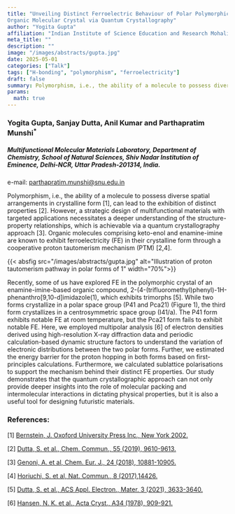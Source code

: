 ```yaml
---
title: "Unveiling Distinct Ferroelectric Behaviour of Polar Polymorphic Forms of an
Organic Molecular Crystal via Quantum Crystallography"
author: "Yogita Gupta"
affiliation: "Indian Institute of Science Education and Research Mohali"
meta_title: ""
description: ""
image: "/images/abstracts/gupta.jpg"
date: 2025-05-01
categories: ["Talk"]
tags: ["H-bonding", "polymorphism", "ferroelectricity"]
draft: false
summary: Polymorphism, i.e., the ability of a molecule to possess diverse spatial arrangements in crystalline form, can lead to the exhibition of distinct properties.
params:
  math: true
---
```


### Yogita Gupta, Sanjay Dutta, Anil Kumar and Parthapratim Munshi<sup>*</sup>

##### Multifunctional Molecular Materials Laboratory, Department of Chemistry, School of Natural Sciences, Shiv Nadar Institution of Eminence, Delhi-NCR, Uttar Pradesh-201314, India.

e-mail: parthapratim.munshi@snu.edu.in

Polymorphism, i.e., the ability of a molecule to possess diverse spatial arrangements in crystalline form [1], can lead to the exhibition of distinct properties [2]. However, a strategic design of multifunctional materials with targeted applications necessitates  a  deeper  understanding  of  the  structure-property  relationships,  which  is  achievable  via  a  quantum crystallography  approach  [3].  Organic  molecules  comprising  keto-enol  and  enamine-imine  are  known  to  exhibit ferroelectricity  (FE)  in  their  crystalline  form  through  a cooperative  proton  tautomerism  mechanism  (PTM)  [2,4]. 

{{< absfig src="/images/abstracts/gupta.jpg" alt="Illustration of proton tautomerism pathway in polar forms of 1" width="70%">}}

Recently,  some  of  us  have  explored  FE  in  the  polymorphic crystal  of  an  enamine-imine-based  organic  compound,  2-(4-(trifluoromethyl)phenyl)-1H-phenanthro[9,10-d]imidazole(1), which exhibits trimorphs [5]. While two forms crystallize in a polar space group (P41 and Pca21) (Figure 1), the third form crystallizes in a centrosymmetric space group (I41/a). The P41 form exhibits notable FE at room temperature, but the  Pca21 form  fails  to  exhibit  notable  FE.  Here,  we  employed multipolar  analysis  [6]  of  electron  densities  derived  using high-resolution  X-ray  diffraction  data and  periodic calculation-based dynamic structure factors to understand the variation  of  electronic  distributions  between  the  two  polar forms.
Further, we estimated the energy barrier for the proton hopping  in  both  forms  based  on  first-principles  calculations. Furthermore,  we  calculated  sublattice  polarisations  to  support  the  mechanism  behind  their  distinct  FE  properties.  Our study  demonstrates  that  the  quantum  crystallographic  approach  can  not  only  provide  deeper  insights  into  the  role  of molecular packing and intermolecular interactions in dictating physical properties, but it is also a useful tool for designing futuristic materials.


### References:

[1] [Bernstein, J. Oxoford University Press Inc., New York 2002.](https://global.oup.com/academic/product/polymorphism-in-molecular-crystals-9780199655441?cc=gb&lang=en&)

[2] [Dutta, S. et al., Chem. Commun., 55 (2019), 9610-9613.](https://pubs.rsc.org/en/content/articlelanding/2019/cc/c9cc04434e)

[3] [Genoni, A. et al, Chem. Eur. J., 24 (2018), 10881-10905.](https://chemistry-europe.onlinelibrary.wiley.com/doi/10.1002/chem.201705952)

[4] [Horiuchi, S. et al, Nat. Commun., 8 (2017),14426.](https://www.nature.com/articles/ncomms14426)

[5] [Dutta, S. et al., ACS Appl. Electron., Mater. 3 (2021), 3633-3640.](https://pubs.acs.org/doi/abs/10.1021/acsaelm.1c00544)

[6] [Hansen, N. K. et al., Acta Cryst., A34 (1978), 909-921.](https://journals.iucr.org/paper?a15649)
